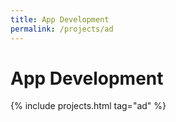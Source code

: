 ```yaml
---
title: App Development
permalink: /projects/ad
---
```


# App Development

{% include projects.html tag="ad" %}
